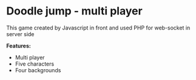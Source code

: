 # Doodle jump - multi player
This game created by Javascript in front and used PHP for web-socket in server side

**Features:**
- Multi player
- Five characters
- Four backgrounds
